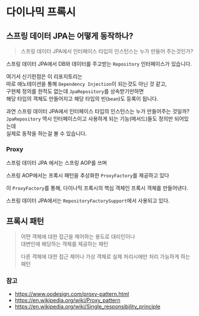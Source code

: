 # 다이나믹 프록시

## 스프링 데이터 JPA는 어떻게 동작하나?

> 스프링 데이터 JPA에서 인터페이스 타입의 인스턴스는 누가 만들어 주는것인가?

스프링 데이터 JPA에서 DB와 데이터를 주고받는 `Repository` 인터페이스가 있습니다.

여기서 신기한점은 이 리포지토리는  
따로 애노테이션을 통해 `Dependency Injection`이 되는것도 아닌 것 같고,  
구현체 정의를 한적도 없는데 `JpaRepository`를 상속받기만하면  
해당 타입의 객체도 만들어지고 해당 타입의 빈(`bean`)도 등록이 됩니다.

과연 스프링 데이터 JPA에서 인터페이스 타입의 인스턴스는 누가 만들어주는 것일까?  
`JpaRepository` 역시 인터페이스이고 사용하게 되는 기능(메서드)들도 정의만 되어있는데  
실제로 동작을 하는걸 볼 수 있습니다.

### Proxy

스프링 데이터 JPA 에서는 스프링 AOP를 쓰며

스프링 AOP에서는 프록시 패턴을 추상화한 `ProxyFactory`를 제공하고 있다

이 `ProxyFactory`를 통해, 다이나믹 프록시의 핵심 객체인 프록시 객체를 만들어낸다.

스프링 데이터 JPA에서는 `RepositoryFactorySupport`에서 사용되고 있다.

## 프록시 패턴

> 어떤 객체에 대한 접근을 제어하는 용도로 대리인이나  
> 대변인에 해당하는 객체를 제공하는 패턴
>
> 다른 객체에 대한 접근 제어나 가상 객체로 실제 처리시에만 처리 가능하게 하는 패턴

### 참고

* https://www.oodesign.com/proxy-pattern.html
* https://en.wikipedia.org/wiki/Proxy_pattern
* https://en.wikipedia.org/wiki/Single_responsibility_principle